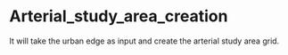 # Arterial_study_area_creation
It will take the urban edge as input and create the arterial study area grid.
